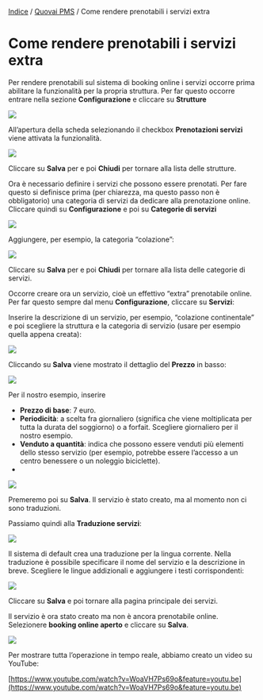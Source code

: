 

[Indice](index.html) / [Quovai PMS](quovai-pms-it.md) / Come rendere prenotabili i servizi extra

# Come rendere prenotabili i servizi extra


Per rendere prenotabili sul sistema di booking online i servizi occorre prima abilitare la funzionalità per la propria struttura. Per far questo occorre entrare nella sezione **Configurazione** e cliccare su **Strutture**

![](images/rendere-prenotabili-i-servizi-001.png)  

All’apertura della scheda selezionando il checkbox **Prenotazioni servizi** viene attivata la funzionalità.

![](images/rendere-prenotabili-i-servizi-002.png)

Cliccare su **Salva** per e poi **Chiudi** per tornare alla lista delle strutture.

Ora è necessario definire i servizi che possono essere prenotati. Per fare questo si definisce prima (per chiarezza, ma questo passo non è obbligatorio) una categoria di servizi da dedicare alla prenotazione online. Cliccare quindi su **Configurazione** e poi su **Categorie di servizi**

![](images/rendere-prenotabili-i-servizi-003a.png)

Aggiungere, per esempio, la categoria “colazione”:

![](images/rendere-prenotabili-i-servizi-003b.png)

Cliccare su **Salva** per e poi **Chiudi** per tornare alla lista delle categorie di servizi.

Occorre creare ora un servizio, cioè un effettivo “extra” prenotabile online. Per far questo sempre dal menu **Configurazione**, cliccare su **Servizi**:

Inserire la descrizione di un servizio, per esempio, “colazione continentale” e poi scegliere la struttura e la categoria di servizio (usare per esempio quella appena creata):

![](images/rendere-prenotabili-i-servizi-004.png)

Cliccando su **Salva** viene mostrato il dettaglio del **Prezzo** in basso:

![](images/rendere-prenotabili-i-servizi-005.png)

Per il nostro esempio, inserire

-   **Prezzo di base**: 7 euro.
-   **Periodicità**: a scelta fra giornaliero (significa che viene moltiplicata per tutta la durata del soggiorno) o a forfait. Scegliere giornaliero per il nostro esempio.
-   **Venduto a quantità**: indica che possono essere venduti più elementi dello stesso servizio (per esempio, potrebbe essere l’accesso a un centro benessere o un noleggio biciclette).
- 
![](images/rendere-prenotabili-i-servizi-006.png)

Premeremo poi su **Salva**. Il servizio è stato creato, ma al momento non ci sono traduzioni.

Passiamo quindi alla **Traduzione servizi**:

![](images/rendere-prenotabili-i-servizi-007.png)

Il sistema di default crea una traduzione per la lingua corrente. Nella traduzione è possibile specificare il nome del servizio e la descrizione in breve. Scegliere le lingue addizionali e aggiungere i testi corrispondenti:

![](images/rendere-prenotabili-i-servizi-008.png)

Cliccare su **Salva** e poi tornare alla pagina principale dei servizi.

Il servizio è ora stato creato ma non è ancora prenotabile online. Selezionere **booking online aperto** e cliccare su **Salva**.

![](images/rendere-prenotabili-i-servizi-009.png)

Per mostrare tutta l’operazione in tempo reale, abbiamo creato un video su YouTube:

[https://www.youtube.com/watch?v=WoaVH7Ps69o&feature=youtu.be](https://www.youtube.com/watch?v=WoaVH7Ps69o&feature=youtu.be)

